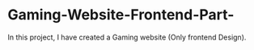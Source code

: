 # Gaming-Website-Frontend-Part-
In this project, I have created a Gaming website (Only frontend Design).
